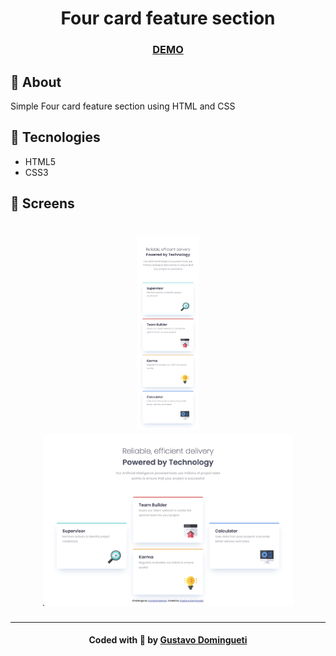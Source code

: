 <h1 align="center">
  Four card feature section
</h1>

<h3 align="center">
  <a
    href="https://dominguetigs.github.io/frontend-mentor-challenges/challenges/four-card-feature-section/src/index.html"
    target="_blank"
  >DEMO</a>
</h3>

## :bookmark: About

Simple Four card feature section using HTML and CSS

## :rocket: Tecnologies

- HTML5
- CSS3

<a id="screens"></a>

## :iphone: Screens

<h1 align="center">
  <img alt="Four card feature section (Mobile)" title="#four-card-feature-section-mobile" src=".github/four-card-feature-section-mobile.png" width="100px">
  <img alt="Four card feature section (Desktop)" title="#four-card-feature-section-desktop" src=".github/four-card-feature-section-desktop.png" width="400px">
</h1>

---

<h4 align="center">
    Coded with 💙 by <a
      href="https://www.linkedin.com/in/dominguetigs/"
      target="_blank"
    >Gustavo Domingueti</a>
</h4>
